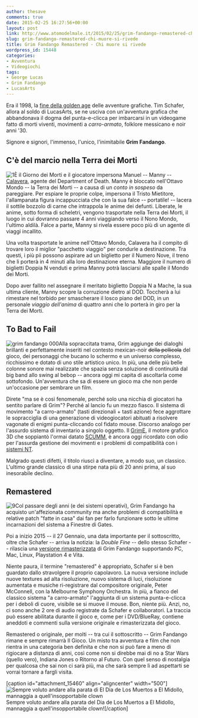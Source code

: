 ```yaml
---
author: thesave
comments: true
date: 2015-02-25 16:27:56+00:00
layout: post
link: http://www.atomodelmale.it/2015/02/25/grim-fandango-remastered-chi-muore-si-rivede/
slug: grim-fandango-remastered-chi-muore-si-rivede
title: Grim Fandango Remastered - Chi muore si rivede
wordpress_id: 15448
categories:
- Avventura
- Videogiochi
tags:
- George Lucas
- Grim Fandango
- LucasArts
---
```


Era il 1998, la [fine della golden age](http://www.atomodelmale.it/2013/04/04/rip-lucasarts-quella-volta-che-topolino-uccise-guybrush-threepwood/) delle avventure grafiche. Tim Schafer, allora al soldo di LucasArts, se ne usciva con un'avventura grafica che abbandonava il dogma del punta-e-clicca per imbarcarsi in un videogame fatto di morti viventi, movimenti a _carro-armato_, folklore messicano e noir anni '30.

Signore e signori, l'immenso, l'unico, l'inimitabile **Grim Fandango**.



## C'è del marcio nella Terra dei Morti



![1](http://www.atomodelmale.it/wp-content/uploads/2015/02/1.gif)È il Giorno dei Morti e il giocatore impersona Manuel -- Manny -- [Calavera](http://es.wikipedia.org/wiki/D%C3%ADa_de_Muertos), agente del Department of Death. Manny è bloccato nell'Ottavo Mondo -- la Terra dei Morti -- a causa di un _conto in sospeso_ da pareggiare. Per espiare le proprie colpe, impersona il Tristo Mietitore, l'allampanata figura incappucciata che con la sua falce -- portatile! -- lacera il sottile bozzolo di carne che intrappola le anime dei defunti. Liberate, le anime, sotto forma di scheletri, vengono trasportate nella Terra dei Morti, il luogo in cui dovranno passare 4 anni viaggiando verso il Nono Mondo, l'ultimo aldilà. Falce a parte, Manny si rivela essere poco più di un agente di viaggi incallito.

Una volta trasportate le anime nell'Ottavo Mondo, Calavera ha il compito di trovare loro il miglior "pacchetto viaggio" per condurle a destinazione. Tra questi, i più pii possono aspirare ad un biglietto per il Numero Nove, il treno che li porterà in 4 minuti alla loro destinazione eterna. Maggiore il numero di biglietti Doppia N venduti e prima Manny potrà lasciarsi alle spalle il Mondo dei Morti.

Dopo aver fallito nel assegnare il meritato biglietto Doppia N a Mache, la sua ultima cliente, Manny scopre la corruzione dietro al DOD. Toccherà a lui rimestare nel torbido per smascherare il losco piano del DOD, in un personale _viaggio dell'anima_ di quattro anni che lo porterà in giro per la Terra dei Morti.





## To Bad to Fail



![grim fandango 000](http://www.atomodelmale.it/wp-content/uploads/2015/02/grim-fandango-000-225x300.jpg)Alla sopraccitata trama, Grim aggiunge dei dialoghi brillanti e perfettamente inseriti nel contesto mexican-noir <del>della pellicola</del> del gioco, dei personaggi che bucano lo schermo e un universo complesso, ricchissimo e dotato di uno stile artistico unico. In più, una delle più belle colonne sonore mai realizzate che spazia senza soluzione di continuità dal big band allo swing al bebop -- ancora oggi mi capita di ascoltarla come sottofondo. Un'avventura che sa di essere un gioco ma che non perde un'occasione per sembrare un film.

Direte "ma se è così fenomenale, perché solo una nicchia di giocatori ha sentito parlare di Grim"? Perché al lancio fu un mezzo fiasco. Il sistema di movimento "a carro-armato" (tasti direzionali + tasti azione) fece aggrottare le sopracciglia di una generazione di videogiocatori abituati a risolvere vagonate di enigmi punta-cliccando col fidato mouse. Discorso analogo per l'assurdo sistema di inventario a singolo oggetto. Il [GrimE](http://en.wikipedia.org/wiki/LucasArts_adventure_games#3D_graphics_and_GrimE_.281998.E2.80.932000.29), il motore grafico 3D che soppiantò l'ormai datato [SCUMM](http://en.wikipedia.org/wiki/SCUMM), è ancora oggi ricordato con odio per l'assurda gestione dei movimenti e i problemi di compatibilità con i [sistemi NT](http://en.wikipedia.org/wiki/Windows_NT).

Malgrado questi difetti, il titolo riuscì a diventare, a modo suo, un classico. L'ultimo grande classico di una stirpe nata più di 20 anni prima, al suo inesorabile declino.



## Remastered



![9](http://www.atomodelmale.it/wp-content/uploads/2015/02/9.gif)Col passare degli anni (e dei sistemi operativi), Grim Fandango ha acquisto un'affezionata community ma anche problemi di compatibilità e relative patch "fatte in casa" dai fan per farlo funzionare sotto le ultime incarnazioni del sistema a Finestre di Gates.

Poi a inizio 2015 -- il 27 Gennaio, una data importante per il sottoscritto, oltre che Schafer -- arriva la notizia: la _Double Fine_ -- dello stesso Schafer -- rilascia una [versione rimasterizzata](http://grimremastered.com/) di Grim Fandango supportando PC, Mac, Linux, Playstation 4 e Vita.

Niente paura, il termine "remastered" è appropriato, Schafer si è ben guardato dallo stravolgere il proprio capolavoro. La nuova versione include nuove textures ad alta risoluzione, nuovo sistema di luci, risoluzione aumentata e musiche ri-registrare dal compositore originale, Peter McConnell, con la Melbourne Symphony Orchestra. In più, a fianco del classico sistema "a carro-armato" l'aggiunta di un sistema punta-e-clicca per i deboli di cuore, visibile se si muove il mouse. Bon, niente più. Anzi, no, ci sono anche 2 ore di audio registrate da Schafer e collaboratori. La traccia può essere abilitata durante il gioco e, come per i DVD/BlueRay, contiene aneddoti e commenti sulla versione originale e rimasterizzata del gioco.

Remastered o originale, per molti -- tra cui il sottoscritto -- Grim Fandango rimane e sempre rimarrà Il Gioco. Un misto tra avventura e film che non rientra in una categoria ben definita e che non si può fare a meno di rigiocare a distanza di anni, così come non si direbbe mai di no a Star Wars (quello vero), Indiana Jones o Ritorno al Futuro. Con quel senso di nostalgia per qualcosa che sai non ci sarà più, ma che sarà sempre lì ad aspettarti se vorrai tornare a fargli visita.

[caption id="attachment_15460" align="aligncenter" width="500"]![Sempre voluto andare alla parata di El Dia de Los Muertos a El Midollo, mannaggia a quell'insopportabile clown ](http://www.atomodelmale.it/wp-content/uploads/2015/02/8.gif) Sempre voluto andare alla parata del Dia de Los Muertos a El Midollo, mannaggia a quell'insopportabile clown![/caption]
